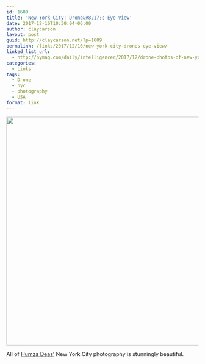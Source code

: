 ```yaml
---
id: 1609
title: 'New York City: Drone&#8217;s-Eye View'
date: 2017-12-16T10:30:04-06:00
author: claycarson
layout: post
guid: http://claycarson.net/?p=1609
permalink: /links/2017/12/16/new-york-city-drones-eye-view/
linked_list_url:
  - http://nymag.com/daily/intelligencer/2017/12/drone-photos-of-new-york-city.html
categories:
  - Links
tags:
  - Drone
  - nyc
  - photography
  - USA
format: link
---
```

<img src="http://claycarson.net/wp-content/uploads/2017/12/49B980B5-5ECA-4131-BCB9-DAE58D83CBAE-256x300.jpeg" alt="" width="512" height="600" class="aligncenter size-medium wp-image-1611" />

All of <a href="https://www.instagram.com/humzadeas/">Humza Deas’</a> New York City photography is stunningly beautiful.